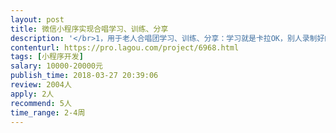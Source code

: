 ```yaml
---                
layout: post       
title: 微信小程序实现合唱学习、训练、分享           
description: '</br>1，用于老人合唱团学习、训练、分享：学习就是卡拉OK，别人录制好的音频用户跟着唱；训练就是把别人唱的静音用户自己唱，分享就是把自己认为唱的比较好的通过小程序转给微信朋友。</br>2，请下载一下chorusclass和choirpractice这两个app，同时关注学习下 录音 微信小程序，其中chorusclass的多音轨有选择的播放及用户的录音功能（插入耳机只录用户的干声，不插耳机则连用户选择的音轨的播放声音都录进去了）；而choirpractice的乐谱播放也是可以借鉴的；那个 录音的微信小程序，我们可以借鉴它转发的功能！</br>3，需求范围：在微信小程序内实现——多音轨播放；录制用户自己的声部（在有选择的多音轨播放的时候）；乐谱的播放（有选择的播放总谱或分声部自己的乐谱）；对音轨播放及对应的乐谱播放能调速（原速，0.8，0.5）；在微信里分享给别人自己录唱的某声部），</br>4，如3描述！</br>5，开发过全k、唱吧、呜呜练声等手机唱歌软件是必须的</br>6，一定要先体验到已经能实现核心技术～在三台手机（一个苹果，二个不同品牌的ANDROID手机）上模拟3个用户内测！</br>'     
contenturl: https://pro.lagou.com/project/6968.html      
tags: [小程序开发]            
salary: 10000-20000元          
publish_time: 2018-03-27 20:39:06         
review: 2004人                   
apply: 2人                   
recommend: 5人                   
time_range: 2-4周              
---                 
```

